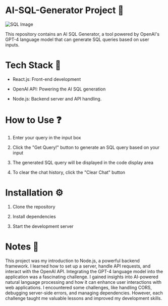<h1>AI-SQL-Generator Project 🚀</h1>

<img src='https://cdn.dribbble.com/users/1008970/screenshots/6284515/blog_post_sql.gif' alt='SQL Image'>

This repository contains an AI SQL Generator, a tool powered by OpenAI's GPT-4 language model that can generate SQL queries based on user inputs.

<h1>Tech Stack 💼</h1>

- React.js: Front-end development

- OpenAI API: Powering the AI SQL generation

- Node.js: Backend server and API handling.

<h1>How to Use ❓</h1>

1. Enter your query in the input box

2. Click the "Get Query!" button to generate an SQL query based on your input
   
3. The generated SQL query will be displayed in the code display area
   
4. To clear the chat history, click the "Clear Chat" button

<h1>Installation ⚙️</h1>

1. Clone the repository

2. Install dependencies

3. Start the development server


<h1>Notes 📝</h1>
This project was my introduction to Node.js, a powerful backend framework. I learned how to set up a server, handle API requests, and interact with the OpenAI API. Integrating the GPT-4 language model into the application was a fascinating challenge. I gained insights into AI-powered natural language processing and how it can enhance user interactions with web applications. I encountered some challenges, like handling CORS, debugging server-side errors, and managing dependencies. However, each challenge taught me valuable lessons and improved my development skills.
